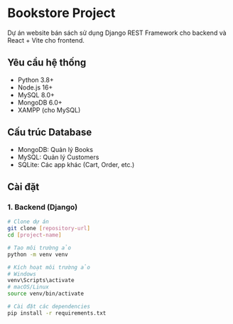 # Bookstore Project

Dự án website bán sách sử dụng Django REST Framework cho backend và React + Vite cho frontend.

## Yêu cầu hệ thống

- Python 3.8+
- Node.js 16+
- MySQL 8.0+
- MongoDB 6.0+
- XAMPP (cho MySQL)

## Cấu trúc Database
- MongoDB: Quản lý Books
- MySQL: Quản lý Customers
- SQLite: Các app khác (Cart, Order, etc.)

## Cài đặt

### 1. Backend (Django)

```bash
# Clone dự án
git clone [repository-url]
cd [project-name]

# Tạo môi trường ảo
python -m venv venv

# Kích hoạt môi trường ảo
# Windows
venv\Scripts\activate
# macOS/Linux
source venv/bin/activate

# Cài đặt các dependencies
pip install -r requirements.txt